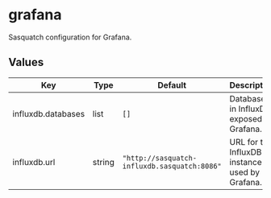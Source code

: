 # grafana

Sasquatch configuration for Grafana.

## Values

| Key | Type | Default | Description |
|-----|------|---------|-------------|
| influxdb.databases | list | `[]` | Databases in InfluxDB exposed to Grafana. |
| influxdb.url | string | `"http://sasquatch-influxdb.sasquatch:8086"` | URL for the InfluxDB instance used by Grafana. |

